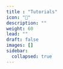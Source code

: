 ```yaml
---
title : "Tutorials"
icon: "🚀"
description: ""
weight: 60
lead: ""
draft: false
images: []
sidebar:
  collapsed: true
---
```


